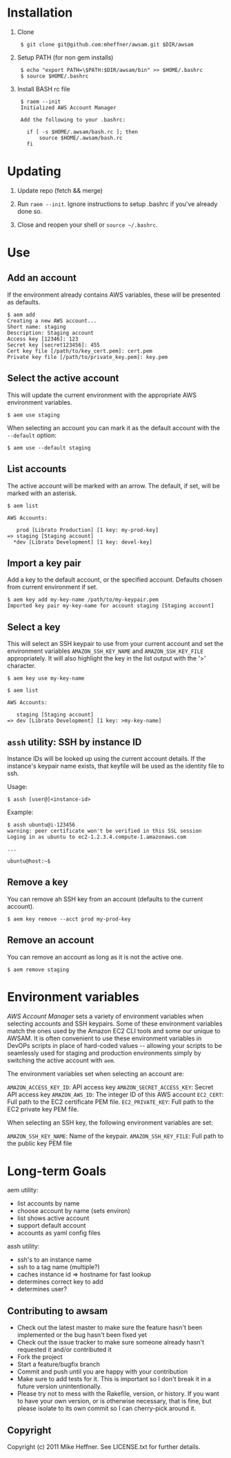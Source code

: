 # Installation

1. Clone

        $ git clone git@github.com:mheffner/awsam.git $DIR/awsam

2. Setup PATH (for non gem installs)

        $ echo "export PATH=\$PATH:$DIR/awsam/bin" >> $HOME/.bashrc
        $ source $HOME/.bashrc

3. Install BASH rc file

        $ raem --init
        Initialized AWS Account Manager
        
        Add the following to your .bashrc:
        
          if [ -s $HOME/.awsam/bash.rc ]; then
              source $HOME/.awsam/bash.rc
          fi

# Updating

1. Update repo (fetch && merge)

2. Run `raem --init`. Ignore instructions to setup .bashrc if
   you've already done so.

3. Close and reopen your shell or `source ~/.bashrc`.

# Use

## Add an account

If the environment already contains AWS variables, these will be
presented as defaults.

    $ aem add
    Creating a new AWS account...
    Short name: staging
    Description: Staging account
    Access key [12346]: 123
    Secret key [secret123456]: 455
    Cert key file [/path/to/key_cert.pem]: cert.pem
    Private key file [/path/to/private_key.pem]: key.pem

## Select the active account

This will update the current environment with the appropriate AWS
environment variables.

    $ aem use staging

When selecting an account you can mark it as the default account with
the `--default` option:

    $ aem use --default staging

## List accounts

The active account will be marked with an arrow. The default, if set,
will be marked with an asterisk.

    $ aem list
    
    AWS Accounts:
    
       prod [Librato Production] [1 key: my-prod-key]
    => staging [Staging account]
      *dev [Librato Development] [1 key: devel-key]


## Import a key pair

Add a key to the default account, or the specified account. Defaults
chosen from current environment if set.

    $ aem key add my-key-name /path/to/my-keypair.pem
    Imported key pair my-key-name for account staging [Staging account]

## Select a key

This will select an SSH keypair to use from your current account and
set the environment variables `AMAZON_SSH_KEY_NAME` and
`AMAZON_SSH_KEY_FILE` appropriately. It will also highlight the key in
the list output with the '>' character.

    $ aem key use my-key-name
    
    $ aem list
    
    AWS Accounts:
    
       staging [Staging account]
    => dev [Librato Development] [1 key: >my-key-name]

## `assh` utility: SSH by instance ID

Instance IDs will be looked up using the current account details. If
the instance's keypair name exists, that keyfile will be used as the
identity file to ssh.

Usage:

    $ assh [user@]<instance-id>

Example:

    $ assh ubuntu@i-123456
    warning: peer certificate won't be verified in this SSL session
    Loging in as ubuntu to ec2-1.2.3.4.compute-1.amazonaws.com
    
    ...
    
    ubuntu@host:~$

## Remove a key

You can remove ah SSH key from an account (defaults to the current
account).

    $ aem key remove --acct prod my-prod-key

## Remove an account

You can remove an account as long as it is not the active one.

    $ aem remove staging

# Environment variables

*AWS Account Manager* sets a variety of environment variables when
selecting accounts and SSH keypairs. Some of these environment
variables match the ones used by the Amazon EC2 CLI tools and some our
unique to AWSAM. It is often convenient to use these environment
variables in DevOPs scripts in place of hard-coded values -- allowing
your scripts to be seamlessly used for staging and production
environments simply by switching the active account with `aem`.

The environment variables set when selecting an account are:

`AMAZON_ACCESS_KEY_ID`: API access key
`AMAZON_SECRET_ACCESS_KEY`: Secret API access key
`AMAZON_AWS_ID`: The integer ID of this AWS account
`EC2_CERT`: Full path to the EC2 certificate PEM file.
`EC2_PRIVATE_KEY`: Full path to the EC2 private key PEM file.

When selecting an SSH key, the following environment variables are
set:

`AMAZON_SSH_KEY_NAME`: Name of the keypair.
`AMAZON_SSH_KEY_FILE`: Full path to the public key PEM file

# Long-term Goals

aem utility:

 * list accounts by name
 * choose account by name (sets environ)
 * list shows active account
 * support default account
 * accounts as yaml config files

assh utility:

 * ssh's to an instance name
 * ssh to a tag name (multiple?)
 * caches instance id => hostname for fast lookup
 * determines correct key to add
 * determines user?


## Contributing to awsam
 
* Check out the latest master to make sure the feature hasn't been implemented or the bug hasn't been fixed yet
* Check out the issue tracker to make sure someone already hasn't requested it and/or contributed it
* Fork the project
* Start a feature/bugfix branch
* Commit and push until you are happy with your contribution
* Make sure to add tests for it. This is important so I don't break it in a future version unintentionally.
* Please try not to mess with the Rakefile, version, or history. If you want to have your own version, or is otherwise necessary, that is fine, but please isolate to its own commit so I can cherry-pick around it.

## Copyright

Copyright (c) 2011 Mike Heffner. See LICENSE.txt for
further details.


